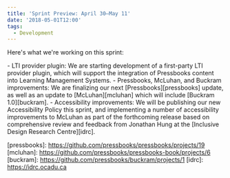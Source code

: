 ```yaml
---
title: 'Sprint Preview: April 30–May 11'
date: '2018-05-01T12:00'
tags:
  - Development
---
```


Here's what we're working on this sprint:

\- LTI provider plugin: We are starting development of a first-party LTI provider plugin,
which will support the integration of Pressbooks content into Learning Management
Systems. - Pressbooks, McLuhan, and Buckram improvements: We are finalizing our next
[Pressbooks][pressbooks] update, as well as an update to [McLuhan][mcluhan] which will
include [Buckram 1.0][buckram]. - Accessibility improvements: We will be publishing our
new Accessibility Policy this sprint, and implementing a number of accessibility
improvements to McLuhan as part of the forthcoming release based on comprehensive review
and feedback from Jonathan Hung at the [Inclusive Design Research Centre][idrc].

[pressbooks]: https://github.com/pressbooks/pressbooks/projects/19 [mcluhan]:
https://github.com/pressbooks/pressbooks-book/projects/6 [buckram]:
https://github.com/pressbooks/buckram/projects/1 [idrc]: https://idrc.ocadu.ca
